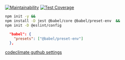 [![Maintainability](https://api.codeclimate.com/v1/badges/353cb6f9185db68b559d/maintainability)](https://codeclimate.com/github/diplomatgmg/badges/maintainability)
[![Test Coverage](https://api.codeclimate.com/v1/badges/353cb6f9185db68b559d/test_coverage)](https://codeclimate.com/github/diplomatgmg/badges/test_coverage)

```bash
npm init -y &&
npm install -D jest @babel/core @babel/preset-env  &&
npm init -D @eslint/config
```

```json
  "babel": {
    "presets": ["@babel/preset-env"]
  },
```

[codeclimate guthub settings](https://github.com/paambaati/codeclimate-action)

